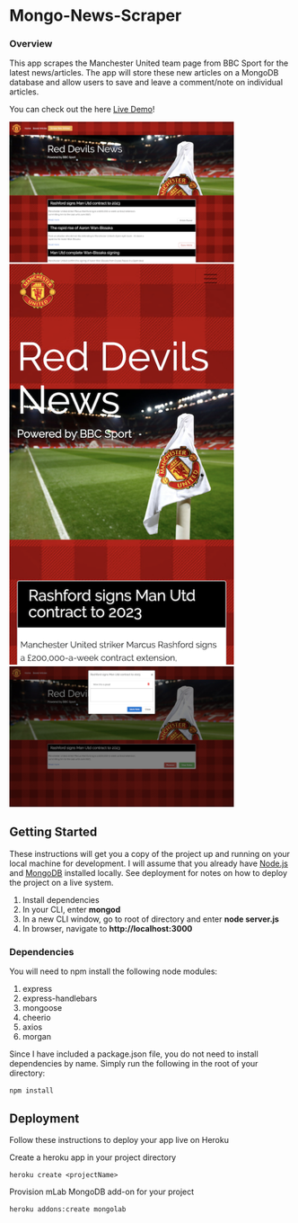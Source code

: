 # Mongo-News-Scraper


### Overview
This app scrapes the Manchester United team page from BBC Sport for the latest news/articles. The app will store these new articles on a MongoDB database and allow users to save and leave a comment/note on individual articles.

You can check out the here
[Live Demo](https://reddevils-news-scraper.herokuapp.com/articles)!

<img src="https://github.com/kdublam/Mongo-News-Scraper/blob/master/public/assets/img/home.png" width="400"/>
<img src="https://github.com/kdublam/Mongo-News-Scraper/blob/master/public/assets/img/mobile.png" width="400"/>
<img src="https://github.com/kdublam/Mongo-News-Scraper/blob/master/public/assets/img/saved.png" width="400"/>


## Getting Started

These instructions will get you a copy of the project up and running on your local machine for development. I will assume that you already have [Node.js](https://nodejs.org/en/) and [MongoDB](https://www.mongodb.com/) installed locally. See deployment for notes on how to deploy the project on a live system.

1. Install dependencies
2. In your CLI, enter **mongod**
3. In a new CLI window, go to root of directory and enter **node server.js**
4. In browser, navigate to **http://localhost:3000**

### Dependencies

You will need to npm install the following node modules:

1. express
2. express-handlebars
3. mongoose
4. cheerio
5. axios
6. morgan 

Since I have included a package.json file, you do not need to install dependencies by name. Simply run the following in the root of your directory:

```
npm install
```

## Deployment

Follow these instructions to deploy your app live on Heroku

Create a heroku app in your project directory
```
heroku create <projectName>
```

Provision mLab MongoDB add-on for your project
```
heroku addons:create mongolab
```

